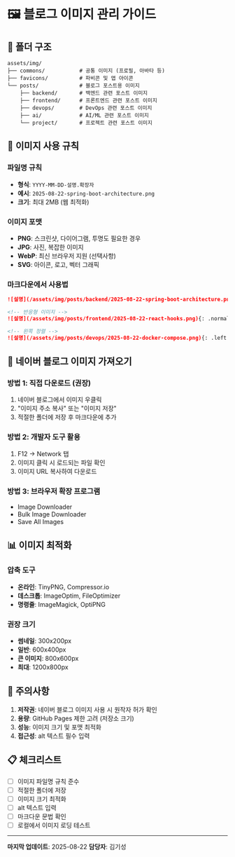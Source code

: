 # 🖼️ 블로그 이미지 관리 가이드

## 📁 폴더 구조

```
assets/img/
├── commons/           # 공통 이미지 (프로필, 아바타 등)
├── favicons/          # 파비콘 및 앱 아이콘
└── posts/             # 블로그 포스트용 이미지
    ├── backend/       # 백엔드 관련 포스트 이미지
    ├── frontend/      # 프론트엔드 관련 포스트 이미지
    ├── devops/        # DevOps 관련 포스트 이미지
    ├── ai/            # AI/ML 관련 포스트 이미지
    └── project/       # 프로젝트 관련 포스트 이미지
```

## 📝 이미지 사용 규칙

### **파일명 규칙**
- **형식**: `YYYY-MM-DD-설명.확장자`
- **예시**: `2025-08-22-spring-boot-architecture.png`
- **크기**: 최대 2MB (웹 최적화)

### **이미지 포맷**
- **PNG**: 스크린샷, 다이어그램, 투명도 필요한 경우
- **JPG**: 사진, 복잡한 이미지
- **WebP**: 최신 브라우저 지원 (선택사항)
- **SVG**: 아이콘, 로고, 벡터 그래픽

### **마크다운에서 사용법**
```markdown
![설명](/assets/img/posts/backend/2025-08-22-spring-boot-architecture.png){: .normal w='600' h='400' }

<!-- 반응형 이미지 -->
![설명](/assets/img/posts/frontend/2025-08-22-react-hooks.png){: .normal .img-fluid }

<!-- 왼쪽 정렬 -->
![설명](/assets/img/posts/devops/2025-08-22-docker-compose.png){: .left .normal w='300' h='200' }
```

## 🔄 네이버 블로그 이미지 가져오기

### **방법 1: 직접 다운로드 (권장)**
1. 네이버 블로그에서 이미지 우클릭
2. "이미지 주소 복사" 또는 "이미지 저장"
3. 적절한 폴더에 저장 후 마크다운에 추가

### **방법 2: 개발자 도구 활용**
1. F12 → Network 탭
2. 이미지 클릭 시 로드되는 파일 확인
3. 이미지 URL 복사하여 다운로드

### **방법 3: 브라우저 확장 프로그램**
- Image Downloader
- Bulk Image Downloader
- Save All Images

## 📊 이미지 최적화

### **압축 도구**
- **온라인**: TinyPNG, Compressor.io
- **데스크톱**: ImageOptim, FileOptimizer
- **명령줄**: ImageMagick, OptiPNG

### **권장 크기**
- **썸네일**: 300x200px
- **일반**: 600x400px
- **큰 이미지**: 800x600px
- **최대**: 1200x800px

## 🚫 주의사항

1. **저작권**: 네이버 블로그 이미지 사용 시 원작자 허가 확인
2. **용량**: GitHub Pages 제한 고려 (저장소 크기)
3. **성능**: 이미지 크기 및 포맷 최적화
4. **접근성**: alt 텍스트 필수 입력

## 📋 체크리스트

- [ ] 이미지 파일명 규칙 준수
- [ ] 적절한 폴더에 저장
- [ ] 이미지 크기 최적화
- [ ] alt 텍스트 입력
- [ ] 마크다운 문법 확인
- [ ] 로컬에서 이미지 로딩 테스트

---

**마지막 업데이트**: 2025-08-22
**담당자**: 김기성
